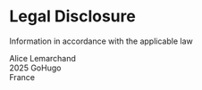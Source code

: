 # Legal Disclosure

Information in accordance with the applicable law

Alice Lemarchand\
2025 GoHugo\
France
